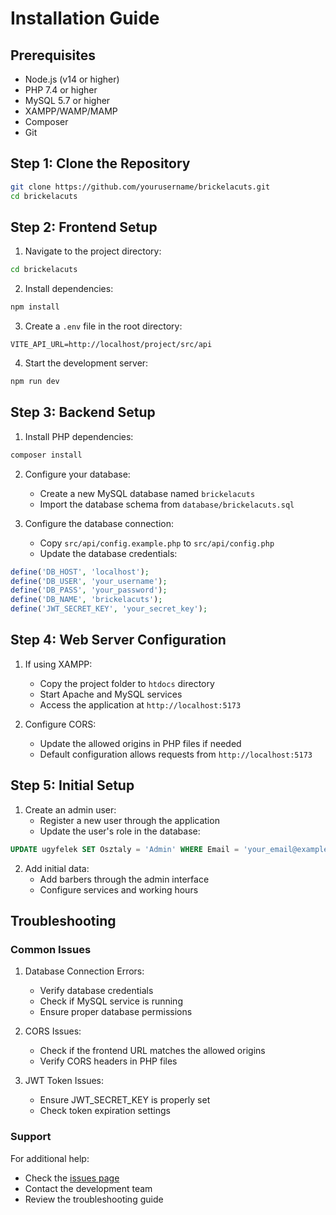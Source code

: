 # Installation Guide

## Prerequisites

- Node.js (v14 or higher)
- PHP 7.4 or higher
- MySQL 5.7 or higher
- XAMPP/WAMP/MAMP
- Composer
- Git

## Step 1: Clone the Repository

```bash
git clone https://github.com/yourusername/brickelacuts.git
cd brickelacuts
```

## Step 2: Frontend Setup

1. Navigate to the project directory:

```bash
cd brickelacuts
```

2. Install dependencies:

```bash
npm install
```

3. Create a `.env` file in the root directory:

```env
VITE_API_URL=http://localhost/project/src/api
```

4. Start the development server:

```bash
npm run dev
```

## Step 3: Backend Setup

1. Install PHP dependencies:

```bash
composer install
```

2. Configure your database:

   - Create a new MySQL database named `brickelacuts`
   - Import the database schema from `database/brickelacuts.sql`

3. Configure the database connection:
   - Copy `src/api/config.example.php` to `src/api/config.php`
   - Update the database credentials:

```php
define('DB_HOST', 'localhost');
define('DB_USER', 'your_username');
define('DB_PASS', 'your_password');
define('DB_NAME', 'brickelacuts');
define('JWT_SECRET_KEY', 'your_secret_key');
```

## Step 4: Web Server Configuration

1. If using XAMPP:

   - Copy the project folder to `htdocs` directory
   - Start Apache and MySQL services
   - Access the application at `http://localhost:5173`

2. Configure CORS:
   - Update the allowed origins in PHP files if needed
   - Default configuration allows requests from `http://localhost:5173`

## Step 5: Initial Setup

1. Create an admin user:
   - Register a new user through the application
   - Update the user's role in the database:

```sql
UPDATE ugyfelek SET Osztaly = 'Admin' WHERE Email = 'your_email@example.com';
```

2. Add initial data:
   - Add barbers through the admin interface
   - Configure services and working hours

## Troubleshooting

### Common Issues

1. Database Connection Errors:

   - Verify database credentials
   - Check if MySQL service is running
   - Ensure proper database permissions

2. CORS Issues:

   - Check if the frontend URL matches the allowed origins
   - Verify CORS headers in PHP files

3. JWT Token Issues:
   - Ensure JWT_SECRET_KEY is properly set
   - Check token expiration settings

### Support

For additional help:

- Check the [issues page](https://github.com/yourusername/brickelacuts/issues)
- Contact the development team
- Review the troubleshooting guide
